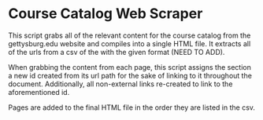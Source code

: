# Course Catalog Web Scraper

This script grabs all of the relevant content for the course catalog from the gettysburg.edu
website and compiles into a single HTML file. It extracts all of the urls from a csv of the with
the given format (NEED TO ADD).

When grabbing the content from each page, this script assigns the section a new id created from its
url path for the sake of linking to it throughout the document. Additionally, all non-external
links re-created to link to the aforementioned id.

Pages are added to the final HTML file in the order they are listed in the csv.
